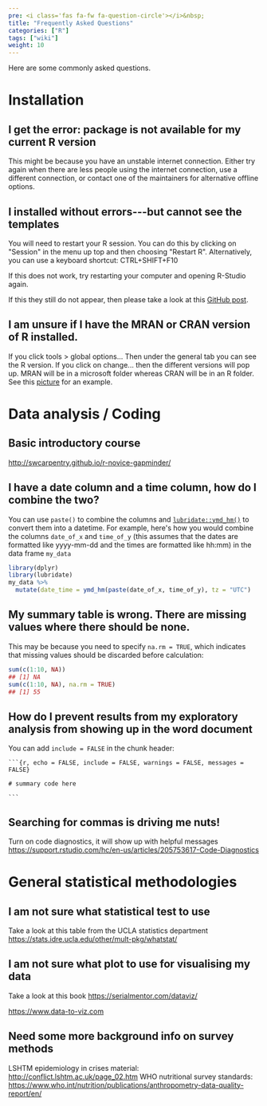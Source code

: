 ```yaml
---
pre: <i class='fas fa-fw fa-question-circle'></i>&nbsp;
title: "Frequently Asked Questions"
categories: ["R"]
tags: ["wiki"]
weight: 10
---
```


Here are some commonly asked questions.

# Installation

## I get the error: package is not available for my current R version 

This might be because you have an unstable internet connection. 
Either try again when there are less people using the internet connection, use a different connection, 
or contact one of the maintainers for alternative offline options. 


## I installed without errors---but cannot see the templates 

You will need to restart your R session. 
You can do this by clicking on "Session" in the menu up top and then choosing 
"Restart R". Alternatively, you can use a keyboard shortcut: CTRL+SHIFT+F10

If this does not work, try restarting your computer and opening R-Studio again. 

If this they still do not appear, then please take a look at this [GitHub post](https://github.com/R4EPI/sitrep/issues/35).

## I am unsure if I have the MRAN or CRAN version of R installed. 

If you click tools > global options... Then under the general tab you can see the R version. 
If you click on change... then the different versions will pop up. 
MRAN will be in a microsoft folder whereas CRAN will be in an R folder. 
See this [picture](https://revolution-computing.typepad.com/.a/6a010534b1db25970b01bb08b57b47970d-pi) for an example. 


# Data analysis / Coding 

## Basic introductory course 

http://swcarpentry.github.io/r-novice-gapminder/

## I have a date column and a time column, how do I combine the two?

You can use `paste()` to combine the columns and [`lubridate::ymd_hm()`](https://lubridate.tidyverse.org/reference/ymd_hms.html) to convert them into a datetime. For example, here's how you would combine the columns `date_of_x` and `time_of_y` (this assumes that the dates are formatted like yyyy-mm-dd and the times are formatted like hh:mm) in the data frame `my_data`

```r
library(dplyr)
library(lubridate)
my_data %>%
  mutate(date_time = ymd_hm(paste(date_of_x, time_of_y), tz = "UTC")
```

## My summary table is wrong. There are missing values where there should be none.

This may be because you need to specify `na.rm = TRUE`, which indicates that missing values should be discarded before calculation:

```r
sum(c(1:10, NA))
## [1] NA
sum(c(1:10, NA), na.rm = TRUE)
## [1] 55
```

## How do I prevent results from my exploratory analysis from showing up in the word document

You can add `include = FALSE` in the chunk header:

    ```{r, echo = FALSE, include = FALSE, warnings = FALSE, messages = FALSE}
    
    # summary code here

    ```
## Searching for commas is driving me nuts! 

Turn on code diagnostics, it will show up with helpful messages 
https://support.rstudio.com/hc/en-us/articles/205753617-Code-Diagnostics

# General statistical methodologies

## I am not sure what statistical test to use 

Take a look at this table from the UCLA statistics department 
https://stats.idre.ucla.edu/other/mult-pkg/whatstat/

## I am not sure what plot to use for visualising my data 

Take a look at this book 
https://serialmentor.com/dataviz/

https://www.data-to-viz.com


## Need some more background info on survey methods 

LSHTM epidemiology in crises material: http://conflict.lshtm.ac.uk/page_02.htm
WHO nutritional survey standards: https://www.who.int/nutrition/publications/anthropometry-data-quality-report/en/





